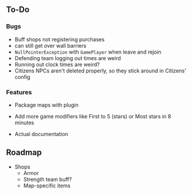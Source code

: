 ## To-Do

### Bugs

- Buff shops not registering purchases
- can still get over wall barriers
- `NullPointerException` with `GamePlayer` when leave and rejoin
- Defending team logging out times are weird
- Running out clock times are weird?
- Citizens NPCs aren't deleted properly, so they stick around in Citizens' config

### Features

- Package maps with plugin
- Add more game modifiers like First to 5 (stars) or Most stars in 8 minutes

- Actual documentation

## Roadmap

- Shops
    - Armor
    - Strength team buff?
    - Map-specific items